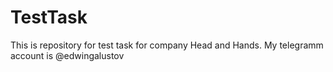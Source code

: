 # TestTask
This is repository for test task for company Head and Hands.
My telegramm account is @edwingalustov
